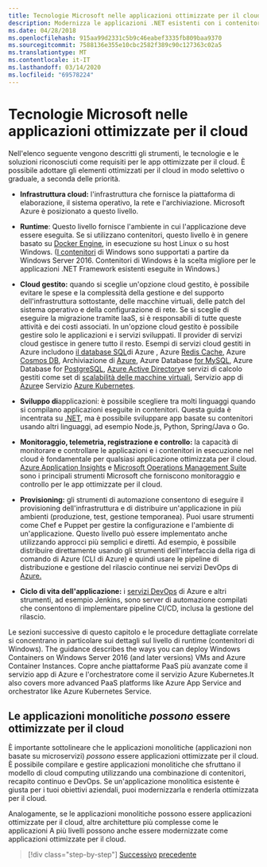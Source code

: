 ```yaml
---
title: Tecnologie Microsoft nelle applicazioni ottimizzate per il cloud
description: Modernizza le applicazioni .NET esistenti con i contenitori di Azure Cloud e Windows . Tecnologie Microsoft nelle applicazioni ottimizzate per il cloud
ms.date: 04/28/2018
ms.openlocfilehash: 915aa99d2331c5b9c46eabef3335fb809baa9370
ms.sourcegitcommit: 7588136e355e10cbc2582f389c90c127363c02a5
ms.translationtype: MT
ms.contentlocale: it-IT
ms.lasthandoff: 03/14/2020
ms.locfileid: "69578224"
---
```

# <a name="microsoft-technologies-in-cloud-optimized-applications"></a>Tecnologie Microsoft nelle applicazioni ottimizzate per il cloud

Nell'elenco seguente vengono descritti gli strumenti, le tecnologie e le soluzioni riconosciuti come requisiti per le app ottimizzate per il cloud. È possibile adottare gli elementi ottimizzati per il cloud in modo selettivo o graduale, a seconda delle priorità.

- **Infrastruttura cloud:** l'infrastruttura che fornisce la piattaforma di elaborazione, il sistema operativo, la rete e l'archiviazione. Microsoft Azure è posizionato a questo livello.

- **Runtime**: Questo livello fornisce l'ambiente in cui l'applicazione deve essere eseguita. Se si utilizzano contenitori, questo livello è in genere basato su [Docker Engine](https://docs.docker.com/engine/), in esecuzione su host Linux o su host Windows. ([I contenitori](https://docs.microsoft.com/virtualization/windowscontainers/about/) di Windows sono supportati a partire da Windows Server 2016. Contenitori di Windows è la scelta migliore per le applicazioni .NET Framework esistenti eseguite in Windows.)

- **Cloud gestito:** quando si sceglie un'opzione cloud gestito, è possibile evitare le spese e la complessità della gestione e del supporto dell'infrastruttura sottostante, delle macchine virtuali, delle patch del sistema operativo e della configurazione di rete. Se si sceglie di eseguire la migrazione tramite IaaS, si è responsabili di tutte queste attività e dei costi associati. In un'opzione cloud gestito è possibile gestire solo le applicazioni e i servizi sviluppati. Il provider di servizi cloud gestisce in genere tutto il resto. Esempi di servizi cloud gestiti in Azure includono [il database SQL](https://azure.microsoft.com/services/sql-database)di Azure , Azure [Redis Cache](https://azure.microsoft.com/services/cache/), Azure [Cosmos DB](https://azure.microsoft.com/services/cosmos-db/), Archiviazione di [Azure](https://azure.microsoft.com/services/storage/), Azure Database [for MySQL](https://azure.microsoft.com/services/mysql/), Azure Database for [PostgreSQL](https://azure.microsoft.com/services/postgresql/), [Azure Active Directory](https://azure.microsoft.com/services/active-directory/)e servizi di calcolo gestiti come set di [scalabilità delle macchine virtuali](https://azure.microsoft.com/services/virtual-machine-scale-sets/), Servizio app di [Azure](https://azure.microsoft.com/services/app-service/)e Servizio [Azure Kubernetes](https://azure.microsoft.com/services/container-service/).

- **Sviluppo di**applicazioni: è possibile scegliere tra molti linguaggi quando si compilano applicazioni eseguite in contenitori. Questa guida è incentrata su [.NET](https://www.microsoft.com/net), ma è possibile sviluppare app basate su contenitori usando altri linguaggi, ad esempio Node.js, Python, Spring/Java o Go.

- **Monitoraggio, telemetria, registrazione e controllo:** la capacità di monitorare e controllare le applicazioni e i contenitori in esecuzione nel cloud è fondamentale per qualsiasi applicazione ottimizzata per il cloud. [Azure Application Insights](https://azure.microsoft.com/services/application-insights/) e [Microsoft Operations Management Suite](https://www.microsoft.com/cloud-platform/operations-management-suite) sono i principali strumenti Microsoft che forniscono monitoraggio e controllo per le app ottimizzate per il cloud.

- **Provisioning:** gli strumenti di automazione consentono di eseguire il provisioning dell'infrastruttura e di distribuire un'applicazione in più ambienti (produzione, test, gestione temporanea). Puoi usare strumenti come Chef e Puppet per gestire la configurazione e l'ambiente di un'applicazione. Questo livello può essere implementato anche utilizzando approcci più semplici e diretti. Ad esempio, è possibile distribuire direttamente usando gli strumenti dell'interfaccia della riga di comando di Azure (CLI di Azure) e quindi usare le pipeline di distribuzione e gestione del rilascio continue nei servizi DevOps di [Azure.](https://azure.microsoft.com/services/devops/)

- **Ciclo di vita dell'applicazione:** i [servizi DevOps](https://azure.microsoft.com/services/devops/) di Azure e altri strumenti, ad esempio Jenkins, sono server di automazione compilati che consentono di implementare pipeline CI/CD, inclusa la gestione del rilascio.

Le sezioni successive di questo capitolo e le procedure dettagliate correlate si concentrano in particolare sui dettagli sul livello di runtime (contenitori di Windows). The guidance describes the ways you can deploy Windows Containers on Windows Server 2016 (and later versions) VMs and Azure Container Instances. Copre anche piattaforme PaaS più avanzate come il servizio app di Azure e l'orchestratore come il servizio Azure Kubernetes.It also covers more advanced PaaS platforms like Azure App Service and orchestrator like Azure Kubernetes Service.

## <a name="monolithic-applications-can-be-cloud-optimized"></a>Le applicazioni monolitiche *possono* essere ottimizzate per il cloud

È importante sottolineare che le applicazioni monolitiche (applicazioni non basate su microservizi) *possono* essere applicazioni ottimizzate per il cloud. È possibile compilare e gestire applicazioni monolitiche che sfruttano il modello di cloud computing utilizzando una combinazione di contenitori, recapito continuo e DevOps. Se un'applicazione monolitica esistente è giusta per i tuoi obiettivi aziendali, puoi modernizzarla e renderla ottimizzata per il cloud.

Analogamente, se le applicazioni monolitiche possono essere applicazioni ottimizzate per il cloud, altre architetture più complesse come le applicazioni A più livelli possono anche essere modernizzate come applicazioni ottimizzate per il cloud.

>[!div class="step-by-step"]
>[Successivo](reasons-to-modernize-existing-net-apps-to-cloud-optimized-applications.md)
>[precedente](what-about-cloud-native-applications.md)
